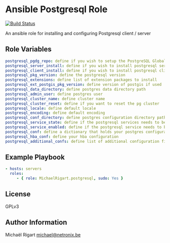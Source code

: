Ansible Postgresql Role
=======================
[![Build Status](https://travis-ci.org/michaelrigart/ansible-role-postgresql.svg?branch=master)](https://travis-ci.org/michaelrigart/ansible-role-postgresql)

An ansible role for installing and configuring Postgresql client / server

Role Variables
--------------

```yaml
postgresql_pgdg_repo: define if you wish to setup the PostgreSQL Global Development Group (PGDG) APT repository
postgresql_server_install: define if you wish to install postgresql server
postgresql_client_install: define if you wish to install postgresql client
postgresql_pkg_version: define the postgresql version
postgresql_extensions: define list of extension packages to install
postgresql_ext_postgis_pkg_version: define version of postgis if used
postgresql_data_directory: define postgres data directory path
postgresql_admin_user: define postgres user
postgresql_cluster_name: define cluster name
postgresql_cluster_reset: define if you want to reset the pg cluster
postgresql_locale: define default locale
postgresql_encoding: define default encoding
postgresql_conf_directory: define postgres configuration directory path
postgresql_service_state: define if the postgresql services needs to be running
postgresql_service_enabled: define if the postgresql service needs to be enabled
postgresql_conf: define a dictionary that holds your postgres configuration
postgresql_hba_conf: define your hba configuration
postgresql_additional_confs: define list of additional configuration files
```

Example Playbook
-------------------------

```yaml
- hosts: servers
  roles:
     - { role: MichaelRigart.postgresql, sudo: Yes }
```

License
-------

GPLv3

Author Information
------------------

Michaël Rigart <michael@netronix.be>
